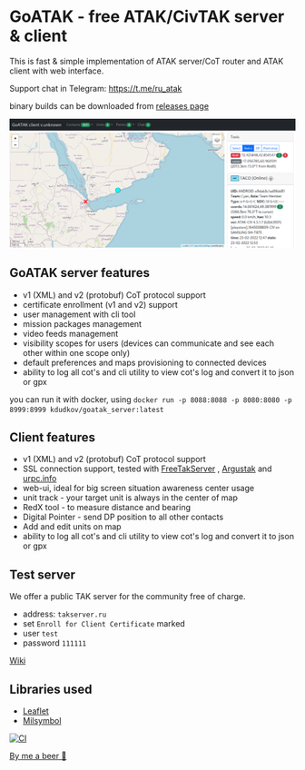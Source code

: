 # GoATAK - free ATAK/CivTAK server & client

This is fast & simple implementation of ATAK server/CoT router and ATAK client with web interface.

Support chat in Telegram: https://t.me/ru_atak

binary builds can be downloaded
from [releases page](https://github.com/kdudkov/goatak/releases)

![Alt text](client.png?raw=true "Title")

## GoATAK server features

* v1 (XML) and v2 (protobuf) CoT protocol support
* certificate enrollment (v1 and v2) support
* user management with cli tool
* mission packages management
* video feeds management
* visibility scopes for users (devices can communicate and see each other within one scope only)
* default preferences and maps provisioning to connected devices
* ability to log all cot's and cli utility to view cot's log and convert it to json or gpx

you can run it with docker, using `docker run -p 8088:8088 -p 8080:8080 -p 8999:8999 kdudkov/goatak_server:latest`

## Client features

* v1 (XML) and v2 (protobuf) CoT protocol support
* SSL connection support, tested with [FreeTakServer](https://github.com/FreeTAKTeam/FreeTakServer)
  , [Argustak](https://argustak.com/) and [urpc.info](https://urpc.info/)
* web-ui, ideal for big screen situation awareness center usage
* unit track - your target unit is always in the center of map
* RedX tool - to measure distance and bearing
* Digital Pointer - send DP position to all other contacts
* Add and edit units on map
* ability to log all cot's and cli utility to view cot's log and convert it to json or gpx

## Test server

We offer a public TAK server for the community free of charge.

* address: `takserver.ru`
* set `Enroll for Client Certificate` marked
* user `test`
* password `111111`

[Wiki](https://github.com/kdudkov/goatak/wiki)

## Libraries used

* [Leaflet](https://leafletjs.com/)
* [Milsymbol](https://github.com/spatialillusions/milsymbol)

[![CI](https://github.com/kdudkov/goatak/actions/workflows/main.yml/badge.svg?branch=master)](https://github.com/kdudkov/goatak/actions/workflows/main.yml)

[By me a beer 🍺](https://buymeacoffee.com/kdudkov)
